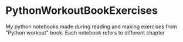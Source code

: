 # PythonWorkoutBookExercises
My python notebooks made during reading and making exercises from "Python workout" book. Each notebook refers to different chapter
